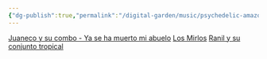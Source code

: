 ```yaml
---
{"dg-publish":true,"permalink":"/digital-garden/music/psychedelic-amazonian-cumbia/","tags":["tune-for-mood"],"updated":"2023-12-08T19:22:25.000-07:00"}
---
```


[Juaneco y su combo - Ya se ha muerto mi abuelo](https://www.youtube.com/watch?v=cBQi8PVq4uI)
[Los Mirlos](https://youtu.be/-JjTcZGkNdI?si=6vOaWz017FKsCMYI&t=64)
[Ranil y su conjunto tropical](https://analogafrica.bandcamp.com/album/ranil-y-su-conjunto-tropical-limited-dance-edition-nr-11)
